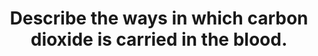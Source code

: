 ---
title: "Describe the ways in which carbon dioxide is carried in the blood."
entityType: SAQ
exam: PEX
college: ANZCA
year: 2019
sitting: A
question: 4
passRate: 65
EC_expectedDomains:
- "The candidates needed to cover the three main types of CO2 carriage, namely dissolved, bicarbonate, and as carbamino compounds. For dissolved CO2, candidates needed to outline Henry’s Law. Bicarbonate carriage required outlining the reactions inside the RBC as well as the exchange with chloride ions. Carbamino carriage involved outlining the reaction with haemoglobin, and the changes with deoxygenated haemoglobin. The relative arterial percentages and AV differences of each were also expected."
EC_extraCredit:
- "More detail attracted additional marks."
EC_errorsCommon:
- "Discussion of CO2 production, the Fick principle, and diffusion across membranes didn’t attract marks. Common errors included referring to carboxyhaemoglobin, and stating the formation of bicarbonate occurring in the plasma rather than the RBC."
---